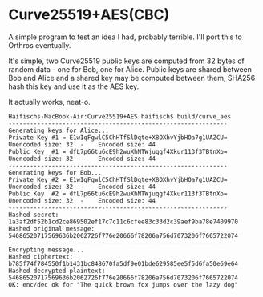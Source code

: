 # Curve25519+AES(CBC)
A simple program to test an idea I had, probably terrible. I'll port this to Orthros eventually.

It's simple, two Curve25519 public keys are computed from 32 bytes of random data - one for Bob, one for Alice. Public keys are shared between Bob and Alice and a shared key may be computed between them, SHA256 hash this key and use it as the AES key.

It actually works, neat-o.
```
Haifischs-MacBook-Air:Curve25519+AES haifisch$ build/curve_aes
-------------------------------------------------------------
Generating keys for Alice...
Private Key #1 = E1wIqFgwlC5ChHTfSlDqte+X8OXhvYjbHOa7g1UAZCU=
Unencoded size: 32	-	 Encoded size: 44
Public Key  #1 = dfL7p66tu6cE9h2wuXhNTWjuqgf4Xkur113f3TBtnXo=
Unencoded size: 32	-	 Encoded size: 44
-------------------------------------------------------------
Generating keys for Bob...
Private Key #2 = E1wIqFgwlC5ChHTfSlDqte+X8OXhvYjbHOa7g1UAZCU=
Unencoded size: 32	-	 Encoded size: 44
Public Key  #2 = dfL7p66tu6cE9h2wuXhNTWjuqgf4Xkur113f3TBtnXo=
Unencoded size: 32	-	 Encoded size: 44
-------------------------------------------------------------
Hashed secret: 1a3af2df52b1cd2ce869502ef17c7c11c6cfee83c33d2c39aef9ba78e7409970
Hashed original message: 54686520717569636b2062726f776e20666f78206a756d7073206f7665722074
-------------------------------------------------------------
Encrypting message...
Hashed ciphertext: b785f74f784550f1b1431bc848670fa5df9e01bde629585ee5f5d6fa50e69e64
Hashed decrypted plaintext: 54686520717569636b2062726f776e20666f78206a756d7073206f7665722074
OK: enc/dec ok for "The quick brown fox jumps over the lazy dog"
```
